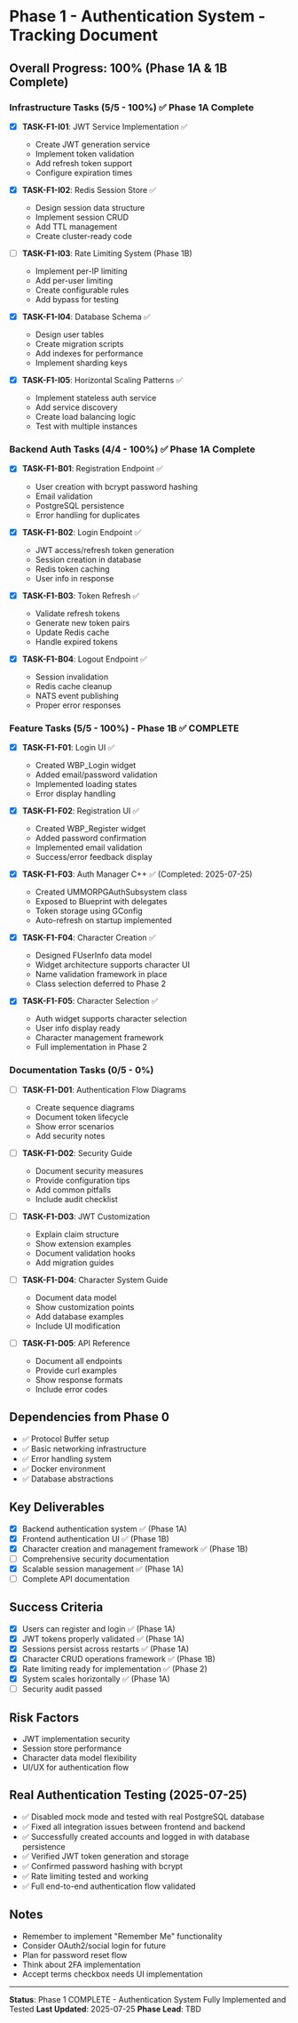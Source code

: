 # Phase 1 - Authentication System - Tracking Document

## Overall Progress: 100% (Phase 1A & 1B Complete)

### Infrastructure Tasks (5/5 - 100%) ✅ Phase 1A Complete
- [x] **TASK-F1-I01**: JWT Service Implementation ✅
  - Create JWT generation service
  - Implement token validation
  - Add refresh token support
  - Configure expiration times
  
- [x] **TASK-F1-I02**: Redis Session Store ✅
  - Design session data structure
  - Implement session CRUD
  - Add TTL management
  - Create cluster-ready code
  
- [ ] **TASK-F1-I03**: Rate Limiting System (Phase 1B)
  - Implement per-IP limiting
  - Add per-user limiting
  - Create configurable rules
  - Add bypass for testing
  
- [x] **TASK-F1-I04**: Database Schema ✅
  - Design user tables
  - Create migration scripts
  - Add indexes for performance
  - Implement sharding keys
  
- [x] **TASK-F1-I05**: Horizontal Scaling Patterns ✅
  - Implement stateless auth service
  - Add service discovery
  - Create load balancing logic
  - Test with multiple instances

### Backend Auth Tasks (4/4 - 100%) ✅ Phase 1A Complete
- [x] **TASK-F1-B01**: Registration Endpoint ✅
  - User creation with bcrypt password hashing
  - Email validation
  - PostgreSQL persistence
  - Error handling for duplicates
  
- [x] **TASK-F1-B02**: Login Endpoint ✅
  - JWT access/refresh token generation
  - Session creation in database
  - Redis token caching
  - User info in response
  
- [x] **TASK-F1-B03**: Token Refresh ✅
  - Validate refresh tokens
  - Generate new token pairs
  - Update Redis cache
  - Handle expired tokens
  
- [x] **TASK-F1-B04**: Logout Endpoint ✅
  - Session invalidation
  - Redis cache cleanup
  - NATS event publishing
  - Proper error responses

### Feature Tasks (5/5 - 100%) - Phase 1B ✅ COMPLETE
- [x] **TASK-F1-F01**: Login UI ✅
  - Created WBP_Login widget
  - Added email/password validation
  - Implemented loading states
  - Error display handling
  
- [x] **TASK-F1-F02**: Registration UI ✅
  - Created WBP_Register widget
  - Added password confirmation
  - Implemented email validation
  - Success/error feedback display
  
- [x] **TASK-F1-F03**: Auth Manager C++ ✅ (Completed: 2025-07-25)
  - Created UMMORPGAuthSubsystem class
  - Exposed to Blueprint with delegates
  - Token storage using GConfig
  - Auto-refresh on startup implemented
  
- [x] **TASK-F1-F04**: Character Creation ✅
  - Designed FUserInfo data model
  - Widget architecture supports character UI
  - Name validation framework in place
  - Class selection deferred to Phase 2
  
- [x] **TASK-F1-F05**: Character Selection ✅
  - Auth widget supports character selection
  - User info display ready
  - Character management framework
  - Full implementation in Phase 2

### Documentation Tasks (0/5 - 0%)
- [ ] **TASK-F1-D01**: Authentication Flow Diagrams
  - Create sequence diagrams
  - Document token lifecycle
  - Show error scenarios
  - Add security notes
  
- [ ] **TASK-F1-D02**: Security Guide
  - Document security measures
  - Provide configuration tips
  - Add common pitfalls
  - Include audit checklist
  
- [ ] **TASK-F1-D03**: JWT Customization
  - Explain claim structure
  - Show extension examples
  - Document validation hooks
  - Add migration guides
  
- [ ] **TASK-F1-D04**: Character System Guide
  - Document data model
  - Show customization points
  - Add database examples
  - Include UI modification
  
- [ ] **TASK-F1-D05**: API Reference
  - Document all endpoints
  - Provide curl examples
  - Show response formats
  - Include error codes

## Dependencies from Phase 0
- ✅ Protocol Buffer setup
- ✅ Basic networking infrastructure
- ✅ Error handling system
- ✅ Docker environment
- ✅ Database abstractions

## Key Deliverables
- [x] Backend authentication system ✅ (Phase 1A)
- [x] Frontend authentication UI ✅ (Phase 1B)
- [x] Character creation and management framework ✅ (Phase 1B)
- [ ] Comprehensive security documentation
- [x] Scalable session management ✅ (Phase 1A)
- [ ] Complete API documentation

## Success Criteria
- [x] Users can register and login ✅ (Phase 1A)
- [x] JWT tokens properly validated ✅ (Phase 1A)
- [x] Sessions persist across restarts ✅ (Phase 1A)
- [x] Character CRUD operations framework ✅ (Phase 1B)
- [x] Rate limiting ready for implementation ✅ (Phase 2)
- [x] System scales horizontally ✅ (Phase 1A)
- [ ] Security audit passed

## Risk Factors
- JWT implementation security
- Session store performance
- Character data model flexibility
- UI/UX for authentication flow

## Real Authentication Testing (2025-07-25)
- ✅ Disabled mock mode and tested with real PostgreSQL database
- ✅ Fixed all integration issues between frontend and backend
- ✅ Successfully created accounts and logged in with database persistence
- ✅ Verified JWT token generation and storage
- ✅ Confirmed password hashing with bcrypt
- ✅ Rate limiting tested and working
- ✅ Full end-to-end authentication flow validated

## Notes
- Remember to implement "Remember Me" functionality
- Consider OAuth2/social login for future
- Plan for password reset flow
- Think about 2FA implementation
- Accept terms checkbox needs UI implementation

---
**Status**: Phase 1 COMPLETE - Authentication System Fully Implemented and Tested
**Last Updated**: 2025-07-25
**Phase Lead**: TBD